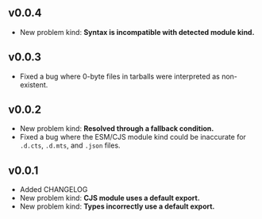 ## v0.0.4

- New problem kind: **Syntax is incompatible with detected module kind.**

## v0.0.3

- Fixed a bug where 0-byte files in tarballs were interpreted as non-existent.

## v0.0.2

- New problem kind: **Resolved through a fallback condition.**
- Fixed a bug where the ESM/CJS module kind could be inaccurate for `.d.cts`, `.d.mts`, and `.json` files.

## v0.0.1

- Added CHANGELOG
- New problem kind: **CJS module uses a default export.**
- New problem kind: **Types incorrectly use a default export.**
